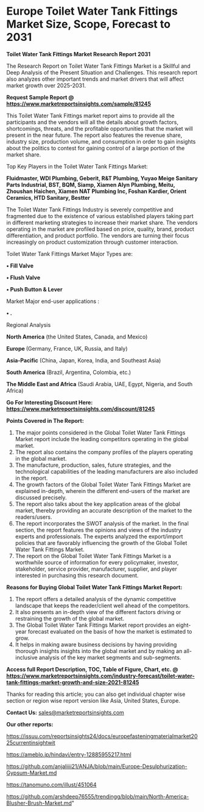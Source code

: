 # Europe Toilet Water Tank Fittings Market Size, Scope, Forecast to 2031

<strong>Toilet Water Tank Fittings Market Research Report 2031</strong>

The Research Report on Toilet Water Tank Fittings Market is a Skillful and Deep Analysis of the Present Situation and Challenges. This research report also analyzes other important trends and market drivers that will affect market growth over 2025-2031.

<strong>Request Sample Report @ <a href=https://www.marketreportsinsights.com/sample/81245>https://www.marketreportsinsights.com/sample/81245</a></strong>

This Toilet Water Tank Fittings market report aims to provide all the participants and the vendors will all the details about growth factors, shortcomings, threats, and the profitable opportunities that the market will present in the near future. The report also features the revenue share, industry size, production volume, and consumption in order to gain insights about the politics to contest for gaining control of a large portion of the market share.

Top Key Players in the Toilet Water Tank Fittings Market:

<strong>Fluidmaster, WDI Plumbing, Geberit, R&T Plumbing, Yuyao Meige Sanitary Parts Industrial, BST, BQM, Siamp, Xiamen Alyn Plumbing, Meitu, Zhoushan Haichen, Xiamen NAT Plumbing Inc, Foshan Kardier, Orient Ceramics, HTD Sanitary, Bestter</strong>

The Toilet Water Tank Fittings Industry is severely competitive and fragmented due to the existence of various established players taking part in different marketing strategies to increase their market share. The vendors operating in the market are profiled based on price, quality, brand, product differentiation, and product portfolio. The vendors are turning their focus increasingly on product customization through customer interaction.

Toilet Water Tank Fittings Market Major Types are:

<strong>• Fill Valve

• Flush Valve

• Push Button & Lever</strong>

Market Major end-user applications :

<strong>• .</strong>

Regional Analysis

</u><strong><b>North America</b></strong> (the United States, Canada, and Mexico)

<strong><b>Europe </b></strong>(Germany, France, UK, Russia, and Italy)

<strong><b>Asia-Pacific</b></strong> (China, Japan, Korea, India, and Southeast Asia)

<strong><b>South America</b></strong> (Brazil, Argentina, Colombia, etc.)

<strong><b>The Middle East and Africa</b></strong> (Saudi Arabia, UAE, Egypt, Nigeria, and South Africa)

<strong>Go For Interesting Discount Here: <a href=https://www.marketreportsinsights.com/discount/81245>https://www.marketreportsinsights.com/discount/81245</a></strong>

<strong>Points Covered in The Report:</strong>
<ol>
  <li>The major points considered in the Global Toilet Water Tank Fittings Market report include the leading competitors operating in the global market.</li>
  <li>The report also contains the company profiles of the players operating in the global market.</li>
  <li>The manufacture, production, sales, future strategies, and the technological capabilities of the leading manufacturers are also included in the report.</li>
  <li>The growth factors of the Global Toilet Water Tank Fittings Market are explained in-depth, wherein the different end-users of the market are discussed precisely.</li>
  <li>The report also talks about the key application areas of the global market, thereby providing an accurate description of the market to the readers/users.</li>
  <li>The report incorporates the SWOT analysis of the market. In the final section, the report features the opinions and views of the industry experts and professionals. The experts analyzed the export/import policies that are favorably influencing the growth of the Global Toilet Water Tank Fittings Market.</li>
  <li>The report on the Global Toilet Water Tank Fittings Market is a worthwhile source of information for every policymaker, investor, stakeholder, service provider, manufacturer, supplier, and player interested in purchasing this research document.</li>
</ol>
<strong>Reasons for Buying Global Toilet Water Tank Fittings Market Report:</strong>

<ol>
  <li>The report offers a detailed analysis of the dynamic competitive landscape that keeps the reader/client well ahead of the competitors.</li>
  <li>It also presents an in-depth view of the different factors driving or restraining the growth of the global market.</li>
  <li>The Global Toilet Water Tank Fittings Market report provides an eight-year forecast evaluated on the basis of how the market is estimated to grow.</li>
  <li>It helps in making aware business decisions by having providing thorough insights insights into the global market and by making an all-inclusive analysis of the key market segments and sub-segments.</li>
</ol>
<strong>Access full Report Description, TOC, Table of Figure, Chart, etc. @ <a href=https://www.marketreportsinsights.com/industry-forecast/toilet-water-tank-fittings-market-growth-and-size-2021-81245>https://www.marketreportsinsights.com/industry-forecast/toilet-water-tank-fittings-market-growth-and-size-2021-81245</a></strong>


Thanks for reading this article; you can also get individual chapter wise section or region wise report version like Asia, United States, Europe.

<strong>Contact Us:</strong>
sales@marketreportsinsights.com

<strong>Our other reports:</strong>

<a href=https://issuu.com/reportsinsights24/docs/europefasteningmaterialmarket2025currentinsightwit>https://issuu.com/reportsinsights24/docs/europefasteningmaterialmarket2025currentinsightwit</a>

<a href=https://ameblo.jp/hindavi/entry-12885955217.html>https://ameblo.jp/hindavi/entry-12885955217.html</a>

<a href=https://github.com/anjaliiii21/ANJA/blob/main/Europe-Desulphurization-Gypsum-Market.md>https://github.com/anjaliiii21/ANJA/blob/main/Europe-Desulphurization-Gypsum-Market.md</a>

<a href=https://tanomuno.com/illust/451064>https://tanomuno.com/illust/451064</a>

<a href=https://github.com/arshdeep76555/trendingg/blob/main/North-America-Blusher-Brush-Market.md>https://github.com/arshdeep76555/trendingg/blob/main/North-America-Blusher-Brush-Market.md</a>"
